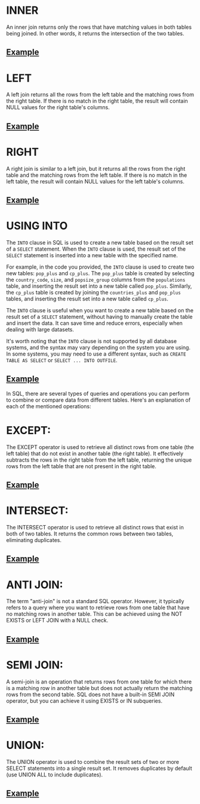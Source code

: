 # INNER
An inner join returns only the rows that have matching values in both tables being joined. In other words, it returns the intersection of the two tables.
## [Example](./into.sql)

# LEFT
A left join returns all the rows from the left table and the matching rows from the right table. If there is no match in the right table, the result will contain NULL values for the right table's columns.
## [Example](./left.sql)

# RIGHT
A right join is similar to a left join, but it returns all the rows from the right table and the matching rows from the left table. If there is no match in the left table, the result will contain NULL values for the left table's columns.
## [Example](./right.sql)

# USING INTO

The `INTO` clause in SQL is used to create a new table based on the result set of a `SELECT` statement. When the `INTO` clause is used, the result set of the `SELECT` statement is inserted into a new table with the specified name.

For example, in the code you provided, the `INTO` clause is used to create two new tables: `pop_plus` and `cp_plus`. The `pop_plus` table is created by selecting the `country_code`, `size`, and `popsize_group` columns from the `populations` table, and inserting the result set into a new table called `pop_plus`. Similarly, the `cp_plus` table is created by joining the `countries_plus` and `pop_plus` tables, and inserting the result set into a new table called `cp_plus`.

The `INTO` clause is useful when you want to create a new table based on the result set of a `SELECT` statement, without having to manually create the table and insert the data. It can save time and reduce errors, especially when dealing with large datasets.

It's worth noting that the `INTO` clause is not supported by all database systems, and the syntax may vary depending on the system you are using. In some systems, you may need to use a different syntax, such as `CREATE TABLE AS SELECT` or `SELECT ... INTO OUTFILE`.

## [Example](./into.sql)

In SQL, there are several types of queries and operations you can perform to combine or compare data from different tables. Here's an explanation of each of the mentioned operations:

# EXCEPT:
The EXCEPT operator is used to retrieve all distinct rows from one table (the left table) that do not exist in another table (the right table). It effectively subtracts the rows in the right table from the left table, returning the unique rows from the left table that are not present in the right table.
## [Example](./except.sql)

# INTERSECT:
The INTERSECT operator is used to retrieve all distinct rows that exist in both of two tables. It returns the common rows between two tables, eliminating duplicates.
## [Example](./intersect.sql)

# ANTI JOIN:
The term "anti-join" is not a standard SQL operator. However, it typically refers to a query where you want to retrieve rows from one table that have no matching rows in another table. This can be achieved using the NOT EXISTS or LEFT JOIN with a NULL check.
## [Example](./anti-join.sql)

# SEMI JOIN:
A semi-join is an operation that returns rows from one table for which there is a matching row in another table but does not actually return the matching rows from the second table. SQL does not have a built-in SEMI JOIN operator, but you can achieve it using EXISTS or IN subqueries.
## [Example](./semi-join.sql)

# UNION:
The UNION operator is used to combine the result sets of two or more SELECT statements into a single result set. It removes duplicates by default (use UNION ALL to include duplicates).
## [Example](./union.sql)